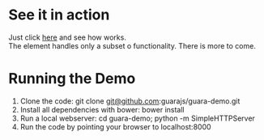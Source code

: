 # See it in action

Just click [here](http://www.scrum.com.br/guara-demo/) and see how <g-table> works.  
The <g-table-sample> element handles only a subset o <g-table> functionality. There is more to come.


# Running the Demo
1. Clone the code: git clone git@github.com:guarajs/guara-demo.git
2. Install all dependencies with bower: bower install
3. Run a local webserver: cd guara-demo; python -m SimpleHTTPServer
4. Run the code by pointing your browser to localhost:8000

